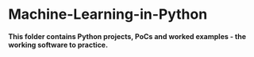 # Machine-Learning-in-Python
#### This folder contains Python projects, PoCs and worked examples - the working software to practice.
